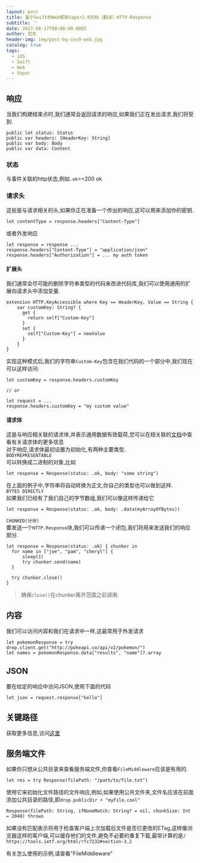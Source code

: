 ```yaml
---
layout: post
title: 基于Swift的Web框架Vapor2.0文档（翻译）HTTP-Response
subtitle: ''
date: 2017-08-17T00:00:00.000Z
author: 范东
header-img: img/post-bg-ios9-web.jpg
catalog: true
tags:
  - iOS
  - Swift
  - Web
  - Vapor
---
```


## 响应

当我们构建结束点时,我们通常会返回请求的响应,如果我们正在发出请求,我们将受到.

```
public let status: Status
public var headers: [HeaderKey: String]
public var body: Body
public var data: Content
```

### 状态

与事件关联的http状态,例如`.ok`==200 ok

### 请求头

这些是与请求相关的头,如果你正在准备一个传出的响应,这可以用来添加你的密钥.

```
let contentType = response.headers["Content-Type"]
```

或者外发响应

```
let response = response ...
response.headers["Content-Type"] = "application/json"
response.headers["Authorization"] = ... my auth token
```

#### 扩展头

我们通常会尽可能的删除字符串类型的代码来改进代码库,我们可以使用通用的扩展向请求头中添加变量.

```
extension HTTP.KeyAccessible where Key == HeaderKey, Value == String {
    var customKey: String? {
      get {
        return self["Custom-Key"]
      }
      set {
        self["Custom-Key"] = newValue
      }
    }
}
```

实现这种模式后,我们的字符串`Custom-Key`包含在我们代码的一个部分中,我们现在可以这样访问:

```
let customKey = response.headers.customKey

// or

let request = ...
response.headers.customKey = "my custom value"
```

#### 请求体

这是与响应相关联的请求体,并表示通用数据有效载荷,您可以在相关联的[文档](https://docs.vapor.codes/2.0/http/body/)中查看有关请求体的更多信息  
对于响应,请求体最初设置为初始化,有两种主要类型.  
`BODYREPRESENTABLE`  
可以转换成二进制的对象,比如

```
let response = Response(status: .ok, body: "some string")
```

在上面的例子中,字符串将自动转换为正文,你自己的类型也可以做到这样.  
`BYTES DIRECTLY`  
如果我们已经有了我们自己的字节数组,我们可以像这样传递给它

```
let response = Response(status: .ok, body: .data(myArrayOfBytes))
```

`CHUNKED(分块)`  
要发送一个`HTTP.Response`块,我们可以传递一个闭包,我们将用来发送我们的响应部分.

```
let response = Response(status: .ok) { chunker in
  for name in ["joe", "pam", "cheryl"] {
      sleep(1)
      try chunker.send(name)
  }

  try chunker.close()
}
```

> 确保`close()`在chunker离开范围之前调用.

## 内容

我们可以访问内容和我们在请求中一样,这最常用于外发请求

```
let pokemonResponse = try drop.client.get("http://pokeapi.co/api/v2/pokemon/")
let names = pokemonResponse.data["results", "name"]?.array
```

## JSON

要在给定的响应中访问JSON,使用下面的代码

```
let json = request.response["hello"]
```

## 关键路径

获取更多信息,访问[这里](https://github.com/fandongtongxue/VaporDoc/blob/master/HTTP/02Request.markdown)

## 服务端文件

如果你只想从公共目录来查看服务端文件,你查看`FileMiddleware`应该是有用的.

```
let res = try Response(filePath: "/path/to/file.txt")
```

使用它来初始化文件路径的文件响应,例如,如果使用公共文件夹,文件名应该在前面添加公共目录的路径,即`drop.publicDir + "myFile.cool"`

```
Response(filePath: String, ifNoneMatch: String? = nil, chunkSize: Int = 2048) throws
```

如果没有匹配表示将用于检查客户端上次加载后文件是否已更改的ETag,这样像浏览器这样的客户端,可以缓存他们的文件,避免不必要的重复下载,最常计算的是`/ https://tools.ietf.org/html/rfc7232#section-3.2`

有关怎么使用的示例,请查看"FileMiddleware"

